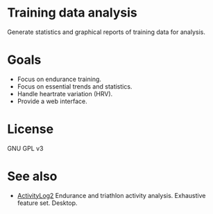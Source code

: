 # Training data analysis

Generate statistics and graphical reports of training data for analysis.

# Goals

- Focus on endurance training.
- Focus on essential trends and statistics.
- Handle heartrate variation (HRV).
- Provide a web interface.

# License

GNU GPL v3

# See also

- [ActivityLog2](https://github.com/alex-hhh/ActivityLog2)
  Endurance and triathlon activity analysis.
  Exhaustive feature set.
  Desktop.
